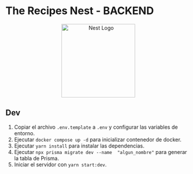 # The Recipes Nest - BACKEND

<p align="center">
  <a href="http://nestjs.com/" target="blank"><img src="https://nestjs.com/img/logo-small.svg" width="200" alt="Nest Logo" /></a>
</p>

## Dev

1. Copiar el archivo `.env.template` a `.env` y configurar las variables de entorno.
2. Ejecutar `docker compose up -d` para inicializar contenedor de docker.
3. Ejecutar `yarn install` para instalar las dependencias.
4. Ejecutar `npx prisma migrate dev --name  "algun_nombre"` para generar la tabla de Prisma.
5. Iniciar el servidor con `yarn start:dev`.
